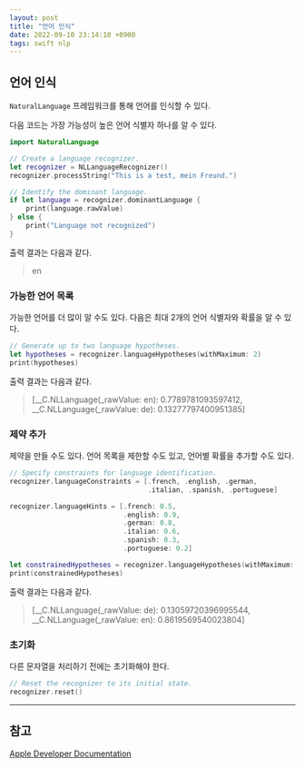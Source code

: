```yaml
---
layout: post
title: "언어 인식"
date: 2022-09-10 23:14:10 +0900
tags: swift nlp
---
```


## 언어 인식

`NaturalLanguage` 프레임워크를 통해 언어를 인식할 수 있다.

다음 코드는 가장 가능성이 높은 언어 식별자 하나를 알 수 있다.

```swift
import NaturalLanguage

// Create a language recognizer.
let recognizer = NLLanguageRecognizer()
recognizer.processString("This is a test, mein Freund.")

// Identify the dominant language.
if let language = recognizer.dominantLanguage {
    print(language.rawValue)
} else {
    print("Language not recognized")
}
```

출력 결과는 다음과 같다.

> en

### 가능한 언어 목록

가능한 언어를 더 많이 알 수도 있다.
다음은 최대 2개의 언어 식별자와 확률을 알 수 있다.

```swift
// Generate up to two language hypotheses.
let hypotheses = recognizer.languageHypotheses(withMaximum: 2)
print(hypotheses)
```

출력 결과는 다음과 같다.

> [__C.NLLanguage(_rawValue: en): 0.7789781093597412, __C.NLLanguage(_rawValue: de): 0.13277797400951385]

### 제약 추가

제약을 만들 수도 있다.
언어 목록을 제한할 수도 있고, 언어별 확률을 추가할 수도 있다.

```swift
// Specify constraints for language identification.
recognizer.languageConstraints = [.french, .english, .german,
                                  .italian, .spanish, .portuguese]

recognizer.languageHints = [.french: 0.5,
                            .english: 0.9,
                            .german: 0.8,
                            .italian: 0.6,
                            .spanish: 0.3,
                            .portuguese: 0.2]

let constrainedHypotheses = recognizer.languageHypotheses(withMaximum: 2)
print(constrainedHypotheses)
```

출력 결과는 다음과 같다.

> [__C.NLLanguage(_rawValue: de): 0.13059720396995544, __C.NLLanguage(_rawValue: en): 0.8619569540023804]

### 초기화

다른 문자열을 처리하기 전에는 초기화해야 한다.

```swift
// Reset the recognizer to its initial state.
recognizer.reset()
```

---

## 참고

[Apple Developer Documentation](https://developer.apple.com/documentation/naturallanguage/identifying_the_language_in_text)
